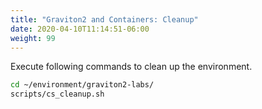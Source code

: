 ```yaml
---
title: "Graviton2 and Containers: Cleanup"
date: 2020-04-10T11:14:51-06:00
weight: 99
---
```


Execute following commands to clean up the environment.

```bash
cd ~/environment/graviton2-labs/
scripts/cs_cleanup.sh
```

